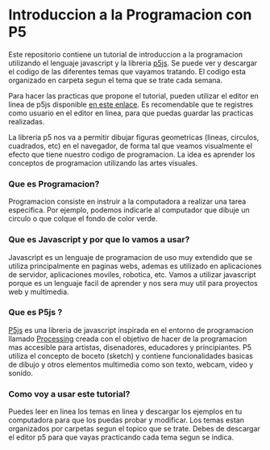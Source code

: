 # Introduccion a la Programacion con P5

Este repositorio contiene un tutorial de introduccion a la programacion utilizando el lenguaje javascript y la libreria [p5js](https://p5js.org). Se puede ver y descargar el codigo de las diferentes temas que vayamos tratando. El codigo esta organizado en carpeta segun el tema que se trate cada semana.

Para hacer las practicas que propone el tutorial, pueden utilizar el editor en linea de p5js disponible [en este enlace](https://editor.p5js.org). Es recomendable que te registres como usuario en el editor en linea, para que puedas guardar las practicas realizadas.

La libreria p5 nos va a permitir dibujar figuras geometricas (lineas, circulos, cuadrados, etc) en el navegador, de forma tal que veamos visualmente el efecto que tiene nuestro codigo de programacion. La idea es aprender los conceptos de programacion utilizando las artes visuales.

### Que es Programacion? 
Programacion consiste en instruir a la computadora a realizar una tarea especifica. Por ejemplo, podemos indicarle al computador que dibuje un circulo o que colque el fondo de color verde.

### Que es Javascript y por que lo vamos a usar?
Javascript es un lenguaje de programacion de uso muy extendido que se utiliza principalmente en paginas webs, ademas es utilizado en aplicaciones de servidor, aplicaciones moviles, robotica, etc. Vamos a utilizar javascript porque es un lenguaje facil de aprender y nos sera muy util para proyectos web y multimedia.

### Que es P5js ?
[P5js](http://p5js.org) es una libreria de javascript inspirada en el entorno de programacion llamado [Processing](http://processing.org/) creada con el objetivo de hacer de la programacion mas accesible para artistas, disenadores, educadores y principiantes. P5 utiliza el concepto de boceto (sketch) y contiene funcionalidades basicas de dibujo y otros elementos multimedia como son texto, webcam, video y sonido.

### Como voy a usar este tutorial?
Puedes leer en linea los temas en linea y descargar los ejemplos en tu computadora para que los puedas probar y modificar. Los temas estan organizados por carpetas segun el topico que se trate. Debes de descargar el editor p5 para que vayas practicando cada tema segun se indica.
